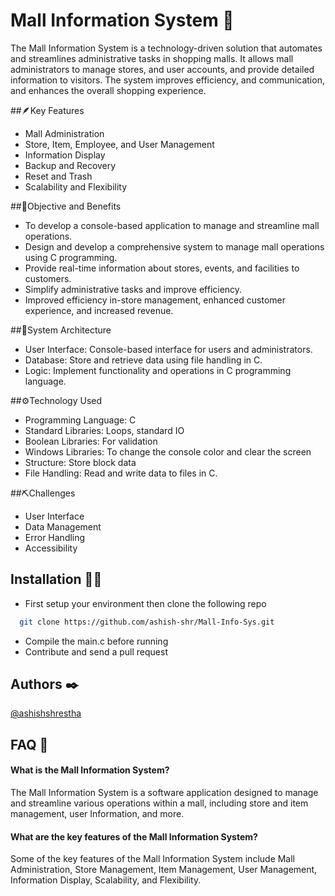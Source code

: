 
# Mall Information System 🏬

The Mall Information System is a technology-driven solution that automates and streamlines administrative tasks in shopping malls. It allows mall administrators to manage stores, and user accounts, and provide detailed information to visitors. The system improves efficiency, and communication, and enhances the overall shopping experience.


##🪶Key Features 

- Mall Administration
- Store, Item, Employee, and User Management
- Information Display
- Backup and Recovery
- Reset and Trash
- Scalability and Flexibility


##🎯Objective and Benefits 

- To develop a console-based application to manage and streamline mall operations.
- Design and develop a comprehensive system to manage mall operations using C programming.
- Provide real-time information about stores, events, and facilities to customers.
- Simplify administrative tasks and improve efficiency.
- Improved efficiency in-store management, enhanced customer experience, and increased revenue.


##🧊System Architecture 

- User Interface: Console-based interface for users and administrators.
- Database: Store and retrieve data using file handling in C.
- Logic: Implement functionality and operations in C programming language.


##⚙️Technology Used

- Programming Language: C
- Standard Libraries: Loops, standard IO
- Boolean Libraries: For validation
- Windows Libraries: To change the console color and clear the screen
- Structure: Store block data
- File Handling: Read and write data to files in C.


##⛏️Challenges

- User Interface
- Data Management
- Error Handling
- Accessibility


## Installation 🏃‍♂️

- First setup your environment then clone the following repo

```bash
  git clone https://github.com/ashish-shr/Mall-Info-Sys.git
```
- Compile the main.c before running
- Contribute and send a pull request
    
    
## Authors ✒️

[@ashishshrestha](https://github.com/ashish-shr/)


## FAQ 🤔

#### What is the Mall Information System?

The Mall Information System is a software application designed to manage and streamline various operations within a mall, including store and item management, user Information, and more.

#### What are the key features of the Mall Information System?

Some of the key features of the Mall Information System include Mall Administration, Store Management, Item Management, User Management, Information Display, Scalability, and Flexibility.
